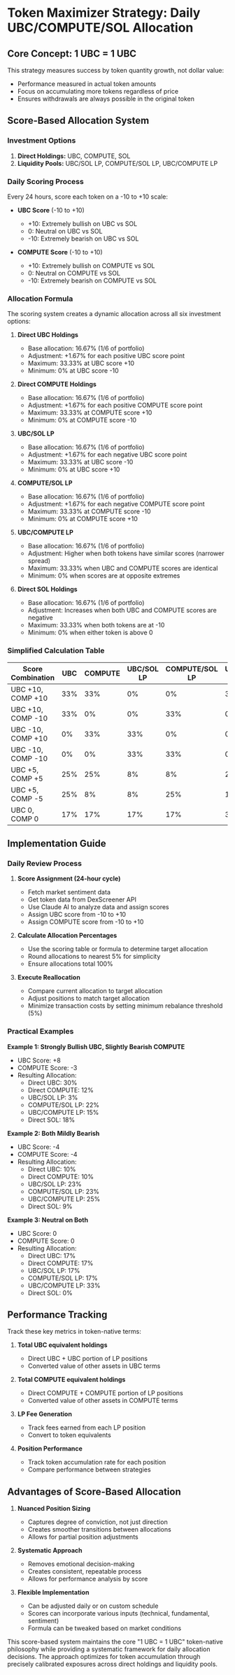 # Token Maximizer Strategy: Daily UBC/COMPUTE/SOL Allocation

## Core Concept: 1 UBC = 1 UBC

This strategy measures success by token quantity growth, not dollar value:
- Performance measured in actual token amounts
- Focus on accumulating more tokens regardless of price
- Ensures withdrawals are always possible in the original token

## Score-Based Allocation System

### Investment Options
1. **Direct Holdings:** UBC, COMPUTE, SOL
2. **Liquidity Pools:** UBC/SOL LP, COMPUTE/SOL LP, UBC/COMPUTE LP

### Daily Scoring Process

Every 24 hours, score each token on a -10 to +10 scale:
- **UBC Score** (-10 to +10)
  * +10: Extremely bullish on UBC vs SOL
  * 0: Neutral on UBC vs SOL
  * -10: Extremely bearish on UBC vs SOL

- **COMPUTE Score** (-10 to +10)
  * +10: Extremely bullish on COMPUTE vs SOL
  * 0: Neutral on COMPUTE vs SOL
  * -10: Extremely bearish on COMPUTE vs SOL

### Allocation Formula

The scoring system creates a dynamic allocation across all six investment options:

1. **Direct UBC Holdings**
   - Base allocation: 16.67% (1/6 of portfolio)
   - Adjustment: +1.67% for each positive UBC score point
   - Maximum: 33.33% at UBC score +10
   - Minimum: 0% at UBC score -10

2. **Direct COMPUTE Holdings**
   - Base allocation: 16.67% (1/6 of portfolio)
   - Adjustment: +1.67% for each positive COMPUTE score point
   - Maximum: 33.33% at COMPUTE score +10
   - Minimum: 0% at COMPUTE score -10

3. **UBC/SOL LP**
   - Base allocation: 16.67% (1/6 of portfolio)
   - Adjustment: +1.67% for each negative UBC score point
   - Maximum: 33.33% at UBC score -10
   - Minimum: 0% at UBC score +10

4. **COMPUTE/SOL LP**
   - Base allocation: 16.67% (1/6 of portfolio)
   - Adjustment: +1.67% for each negative COMPUTE score point
   - Maximum: 33.33% at COMPUTE score -10
   - Minimum: 0% at COMPUTE score +10

5. **UBC/COMPUTE LP**
   - Base allocation: 16.67% (1/6 of portfolio)
   - Adjustment: Higher when both tokens have similar scores (narrower spread)
   - Maximum: 33.33% when UBC and COMPUTE scores are identical
   - Minimum: 0% when scores are at opposite extremes

6. **Direct SOL Holdings**
   - Base allocation: 16.67% (1/6 of portfolio)
   - Adjustment: Increases when both UBC and COMPUTE scores are negative
   - Maximum: 33.33% when both tokens are at -10
   - Minimum: 0% when either token is above 0

### Simplified Calculation Table

| Score Combination | UBC | COMPUTE | UBC/SOL LP | COMPUTE/SOL LP | UBC/COMPUTE LP | SOL |
|-------------------|-----|---------|------------|----------------|----------------|-----|
| UBC +10, COMP +10 | 33% | 33% | 0% | 0% | 33% | 0% |
| UBC +10, COMP -10 | 33% | 0% | 0% | 33% | 0% | 33% |
| UBC -10, COMP +10 | 0% | 33% | 33% | 0% | 0% | 33% |
| UBC -10, COMP -10 | 0% | 0% | 33% | 33% | 0% | 33% |
| UBC +5, COMP +5 | 25% | 25% | 8% | 8% | 25% | 8% |
| UBC +5, COMP -5 | 25% | 8% | 8% | 25% | 15% | 16% |
| UBC 0, COMP 0 | 17% | 17% | 17% | 17% | 33% | 0% |

## Implementation Guide

### Daily Review Process
1. **Score Assignment (24-hour cycle)**
   - Fetch market sentiment data
   - Get token data from DexScreener API
   - Use Claude AI to analyze data and assign scores
   - Assign UBC score from -10 to +10
   - Assign COMPUTE score from -10 to +10

2. **Calculate Allocation Percentages**
   - Use the scoring table or formula to determine target allocation
   - Round allocations to nearest 5% for simplicity
   - Ensure allocations total 100%

3. **Execute Reallocation**
   - Compare current allocation to target allocation
   - Adjust positions to match target allocation
   - Minimize transaction costs by setting minimum rebalance threshold (5%)

### Practical Examples

**Example 1: Strongly Bullish UBC, Slightly Bearish COMPUTE**
- UBC Score: +8
- COMPUTE Score: -3
- Resulting Allocation:
  * Direct UBC: 30%
  * Direct COMPUTE: 12%
  * UBC/SOL LP: 3%
  * COMPUTE/SOL LP: 22%
  * UBC/COMPUTE LP: 15%
  * Direct SOL: 18%

**Example 2: Both Mildly Bearish**
- UBC Score: -4
- COMPUTE Score: -4
- Resulting Allocation:
  * Direct UBC: 10%
  * Direct COMPUTE: 10%
  * UBC/SOL LP: 23%
  * COMPUTE/SOL LP: 23%
  * UBC/COMPUTE LP: 25%
  * Direct SOL: 9%

**Example 3: Neutral on Both**
- UBC Score: 0
- COMPUTE Score: 0
- Resulting Allocation:
  * Direct UBC: 17%
  * Direct COMPUTE: 17%
  * UBC/SOL LP: 17%
  * COMPUTE/SOL LP: 17%
  * UBC/COMPUTE LP: 33%
  * Direct SOL: 0%

## Performance Tracking

Track these key metrics in token-native terms:
1. **Total UBC equivalent holdings**
   - Direct UBC + UBC portion of LP positions
   - Converted value of other assets in UBC terms

2. **Total COMPUTE equivalent holdings**
   - Direct COMPUTE + COMPUTE portion of LP positions
   - Converted value of other assets in COMPUTE terms

3. **LP Fee Generation**
   - Track fees earned from each LP position
   - Convert to token equivalents

4. **Position Performance**
   - Track token accumulation rate for each position
   - Compare performance between strategies

## Advantages of Score-Based Allocation

1. **Nuanced Position Sizing**
   - Captures degree of conviction, not just direction
   - Creates smoother transitions between allocations
   - Allows for partial position adjustments

2. **Systematic Approach**
   - Removes emotional decision-making
   - Creates consistent, repeatable process
   - Allows for performance analysis by score

3. **Flexible Implementation**
   - Can be adjusted daily or on custom schedule
   - Scores can incorporate various inputs (technical, fundamental, sentiment)
   - Formula can be tweaked based on market conditions

This score-based system maintains the core "1 UBC = 1 UBC" token-native philosophy while providing a systematic framework for daily allocation decisions. The approach optimizes for token accumulation through precisely calibrated exposures across direct holdings and liquidity pools.
